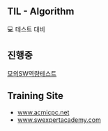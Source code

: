 ## TIL - Algorithm
:computer: 테스트 대비<br/>

## 진행중
[모의SW역량테스트](https://www.swexpertacademy.com/main/learn/course/subjectList.do?courseId=AVvlSPbKAAHw5UPa)

## Training Site
- www.acmicpc.net<br/>
- www.swexpertacademy.com
